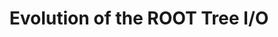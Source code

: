---
layout: default
title: Evolution of the ROOT Tree I/O
authors: Jakob Blomer, Philippe Canal, Axel Naumann and Danilo Piparo
publication: 24th International Conference on Computing in High Energy and Nuclear Physics (CHEP 2019)
year: 2020
type: IO
doi: 10.1051/epjconf/202024502030
abstract:
---